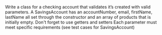 Write a class for a checking account that validates it’s created with valid parameters.
A SavingsAccount has an accountNumber, email, firstName, lastName all set through the
constructor and an array of products that is initially empty.
Don't forget to use getters and setters
Each parameter must meet specific requirements (see test cases for SavingsAccount)
